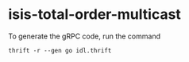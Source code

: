 # isis-total-order-multicast

To generate the gRPC code, run the command

```thrift -r --gen go idl.thrift```